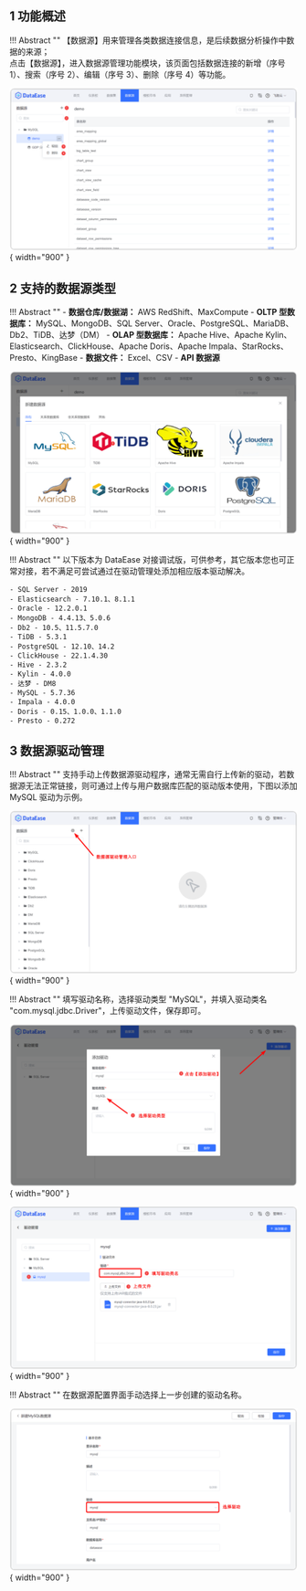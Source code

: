 ## 1 功能概述

!!! Abstract ""
    【数据源】用来管理各类数据连接信息，是后续数据分析操作中数据的来源；  
    点击【数据源】，进入数据源管理功能模块，该页面包括数据连接的新增（序号 1）、搜索（序号 2）、编辑（序号 3）、删除（序号 4）等功能。

![数据源](../img/datasource_configuration/数据源管理页面.png){ width="900" }

## 2 支持的数据源类型

!!! Abstract ""
    - **数据仓库/数据湖：** AWS RedShift、MaxCompute
    - **OLTP 型数据库：** MySQL、MongoDB、SQL Server、Oracle、PostgreSQL、MariaDB、Db2、TiDB、达梦（DM）
    - **OLAP 型数据库：** Apache Hive、Apache Kylin、Elasticsearch、ClickHouse、Apache Doris、Apache 
Impala、StarRocks、Presto、KingBase
    - **数据文件：** Excel、CSV
    - **API 数据源**

![支持的数据源类型](../img/datasource_configuration/支持的数据源类型.png){ width="900" }

!!! Abstract ""
    以下版本为 DataEase 对接调试版，可供参考，其它版本您也可正常对接，若不满足可尝试通过在驱动管理处添加相应版本驱动解决。

    - SQL Server - 2019
    - Elasticsearch - 7.10.1、8.1.1
    - Oracle - 12.2.0.1
    - MongoDB - 4.4.13、5.0.6
    - Db2 - 10.5、11.5.7.0
    - TiDB - 5.3.1
    - PostgreSQL - 12.10、14.2
    - ClickHouse - 22.1.4.30
    - Hive - 2.3.2
    - Kylin - 4.0.0
    - 达梦 - DM8
    - MySQL - 5.7.36
    - Impala - 4.0.0
    - Doris - 0.15、1.0.0、1.1.0
    - Presto - 0.272

## 3 数据源驱动管理

!!! Abstract ""
    支持手动上传数据源驱动程序，通常无需自行上传新的驱动，若数据源无法正常链接，则可通过上传与用户数据库匹配的驱动版本使用，下图以添加 MySQL 驱动为示例。

![数据源驱动管理入口](../img/datasource_configuration/数据源驱动管理入口.png){ width="900" }

!!! Abstract ""
    填写驱动名称，选择驱动类型 "MySQL"，并填入驱动类名 "com.mysql.jdbc.Driver"，上传驱动文件，保存即可。

![数据源管理_添加驱动](../img/datasource_configuration/数据源管理_添加驱动.png){ width="900" }

![上传驱动](../img/datasource_configuration/上传驱动.png){ width="900" }

!!! Abstract ""
    在数据源配置界面手动选择上一步创建的驱动名称。

![选择上传的驱动](../img/datasource_configuration/选择上传的驱动.png){ width="900" }